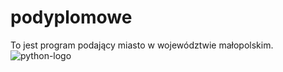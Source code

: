 # podyplomowe
To jest program podający miasto w województwie małopolskim.
![python-logo](https://github.com/Domi611/podyplomowe/assets/148681627/fe2ed945-daa6-45ab-ae06-ee6be104061c)


